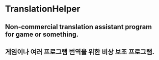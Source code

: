 # TranslationHelper
##  Non-commercial translation assistant program for game or something.
##  게임이나 여러 프로그램 번역을 위한 비상 보조 프로그램.
